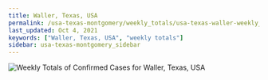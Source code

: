 ```yaml
---
title: Waller, Texas, USA
permalink: /usa-texas-montgomery/weekly_totals/usa-texas-waller-weekly_totals.html
last_updated: Oct 4, 2021
keywords: ["Waller, Texas, USA", "weekly totals"]
sidebar: usa-texas-montgomery_sidebar
---
```


![Weekly Totals of Confirmed Cases for Waller, Texas, USA](/covid_tracker/images/graphs/usa-texas-waller-weekly_totals_graph.png)
